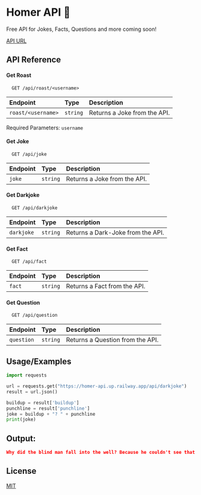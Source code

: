 
# Homer API 🤠
Free API for Jokes, Facts, Questions and more coming soon!

<a href="https://homer-api.up.railway.app/api/darkjoke">API URL</a>

## API Reference

#### Get Roast

```http
  GET /api/roast/<username>
```

| Endpoint | Type     | Description                |
| :-------- | :------- | :------------------------- |
| `roast/<username>` | `string` | Returns a Joke from the API. |

Required Parameters: `username`

#### Get Joke

```http
  GET /api/joke
```

| Endpoint | Type     | Description                |
| :-------- | :------- | :------------------------- |
| `joke` | `string` | Returns a Joke from the API. |

#### Get Darkjoke

```http
  GET /api/darkjoke
```

| Endpoint | Type     | Description                |
| :-------- | :------- | :------------------------- |
| `darkjoke` | `string` | Returns a Dark-Joke from the API. |

#### Get Fact

```http
  GET /api/fact
```

| Endpoint | Type     | Description                |
| :-------- | :------- | :------------------------- |
| `fact` | `string` | Returns a Fact from the API. |

#### Get Question

```http
  GET /api/question
```

| Endpoint | Type     | Description                |
| :-------- | :------- | :------------------------- |
| `question` | `string` | Returns a Question from the API. |


## Usage/Examples

```python
import requests

url = requests.get("https://homer-api.up.railway.app/api/darkjoke")
result = url.json()

buildup = result['buildup']
punchline = result['punchline']
joke = buildup + "? " + punchline
print(joke)
```

## Output:
```json
Why did the blind man fall into the well? Because he couldn't see that well.
```

## License

[MIT](https://choosealicense.com/licenses/mit/)

